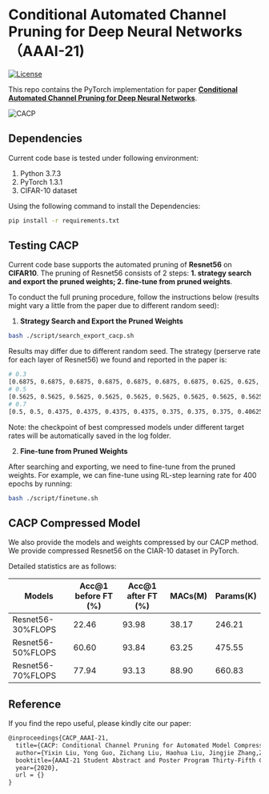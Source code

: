 # Conditional Automated Channel Pruning for Deep Neural Networks （AAAI-21)

[![License](https://img.shields.io/badge/License-BSD%203--Clause-blue.svg)](https://opensource.org/licenses/BSD-3-Clause)

This repo contains the PyTorch implementation for paper [**Conditional Automated Channel Pruning for Deep Neural Networks**](). 

![CACP](https://i.loli.net/2020/09/19/IJRTSM3GoFkbEfy.png)



## Dependencies

Current code base is tested under following environment:

1. Python 3.7.3
2. PyTorch 1.3.1
3. CIFAR-10 dataset

Using the following command to install the Dependencies:

```bash
pip install -r requirements.txt
```





## Testing CACP

Current code base supports the automated pruning of **Resnet56** on **CIFAR10**. The pruning of Resnet56 consists of 2 steps: **1. strategy search and export the pruned weights; 2. fine-tune from pruned weights**.

To conduct the full pruning procedure, follow the instructions below (results might vary a little from the paper due to different random seed):

1. **Strategy Search and Export the Pruned Weights**

```bash 
bash ./script/search_export_cacp.sh
```

Results may differ due to different random seed. The strategy (perserve rate for each layer of Resnet56) we found and reported in the paper is:

```bash
# 0.3
[0.6875, 0.6875, 0.6875, 0.6875, 0.6875, 0.6875, 0.6875, 0.625, 0.625, 0.625, 0.8125, 0.8125, 0.78125, 0.75, 0.71875, 0.6875, 0.65625, 0.625, 0.609375, 0.5, 0.4375, 0.4375, 0.84375, 0.890625, 0.90625, 0.90625, 0.890625]
# 0.5
[0.5625, 0.5625, 0.5625, 0.5625, 0.5625, 0.5625, 0.5625, 0.5625, 0.5625, 0.40625, 0.59375, 0.53125, 0.5625, 0.5625, 0.5625, 0.53125, 0.53125, 0.5, 0.359375, 0.484375, 0.453125, 0.46875, 0.4375, 0.40625, 0.390625, 0.375, 0.359375]
# 0.7
[0.5, 0.5, 0.4375, 0.4375, 0.4375, 0.4375, 0.375, 0.375, 0.375, 0.40625, 0.28125, 0.28125, 0.25, 0.25, 0.25, 0.25, 0.21875, 0.21875, 0.125, 0.171875, 0.15625, 0.171875, 0.1875, 0.203125, 0.234375, 0.265625, 0.328125]
```

Note: the checkpoint of best compressed models under different target rates will be automatically saved in the log folder.

2. **Fine-tune from Pruned Weights**

After searching and exporting, we need to fine-tune from the pruned weights. For example, we can fine-tune using RL-step learning rate for 400 epochs by running:

```bash
bash ./script/finetune.sh
```









## CACP Compressed Model

We also provide the models and weights compressed by our CACP method. We provide compressed Resnet56 on the CIAR-10 dataset in PyTorch.

Detailed statistics are as follows:

| Models            | Acc@1 before FT (%) | Acc@1 after FT (%) | MACs(M) | Params(K) |
| ----------------- | ------------------- | ------------------ | ------- | --------- |
| Resnet56-30%FLOPS | 22.46               | 93.98              | 38.17   | 246.21    |
| Resnet56-50%FLOPS | 60.60               | 93.84              | 63.25   | 475.55    |
| Resnet56-70%FLOPS | 77.94               | 93.13              | 88.90   | 660.83    |





## Reference

If you find the repo useful, please kindly cite our paper:

```tex
@inproceedings{CACP_AAAI-21,
  title={CACP: Conditional Channel Pruning for Automated Model Compression},
  author={Yixin Liu, Yong Guo, Zichang Liu, Haohua Liu, Jingjie Zhang,Zejun Chen, Jing Liu, Jian Chen},
  booktitle={AAAI-21 Student Abstract and Poster Program Thirty-Fifth Conference on Artificial Intelligence},
  year={2020},
  url = {}
}
```
